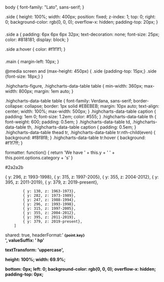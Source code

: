 body {
  font-family: "Lato", sans-serif;
}

.side {
  height: 100%;
  width: 400px;
  position: fixed;
  z-index: 1;
  top: 0;
  right: 0;
  background-color: rgb(0, 0, 0);
  overflow-x: hidden;
  padding-top: 20px;
}

###
.side a {
  padding: 6px 6px 6px 32px;
  text-decoration: none;
  font-size: 25px;
  color: #818181;
  display: block;
}

.side a:hover {
  color: #f1f1f1;
}

###


.main {
  margin-left: 10px; 
}


@media screen and (max-height: 450px) {
  .side {padding-top: 15px;}
  .side {font-size: 18px;}
}







.highcharts-figure, .highcharts-data-table table {
  min-width: 360px; 
  max-width: 800px;
  margin: 1em auto;
}

.highcharts-data-table table {
	font-family: Verdana, sans-serif;
	border-collapse: collapse;
	border: 1px solid #EBEBEB;
	margin: 10px auto;
	text-align: center;
	width: 100%;
	max-width: 500px;
}
.highcharts-data-table caption {
  padding: 1em 0;
  font-size: 1.2em;
  color: #555;
}
.highcharts-data-table th {
	font-weight: 600;
  padding: 0.5em;
}
.highcharts-data-table td, .highcharts-data-table th, .highcharts-data-table caption {
  padding: 0.5em;
}
.highcharts-data-table thead tr, .highcharts-data-table tr:nth-child(even) {
  background: #f8f8f8;
}
.highcharts-data-table tr:hover {
  background: #f1f7ff;
}
















formatter: function() {
        return 'We have ' + this.y + ' ' + this.point.options.category + 's'
    }



#2a2a2b




{ y: 296, z: 1993-1998},
            { y: 315, z: 1997-2005},
            { y: 355, z: 2004-2012},
            { y: 395, z: 2011-2019},
            { y: 379, z: 2019-present},



            { y: 130, z: 1963-1973},
            { y: 282, z: 1973-1989},
            { y: 247, z: 1988-1994},
            { y: 296, z: 1993-1998},
            { y: 315, z: 1997-2005},
            { y: 355, z: 2004-2012},
            { y: 395, z: 2011-2019},
            { y: 379, z: 2019-present},
        ]



shared: true,
        headerFormat:'<span style="font-size: 12px"> <b>{point.key}</span><br/>',
        valueSuffix: ' hp'




textTransform: 'uppercase',




height: 100%;
  width: 69.9%;
  
  bottom: 0px;
  left: 0;
  background-color: rgb(0, 0, 0);
  overflow-x: hidden;
  padding-top: 0px;